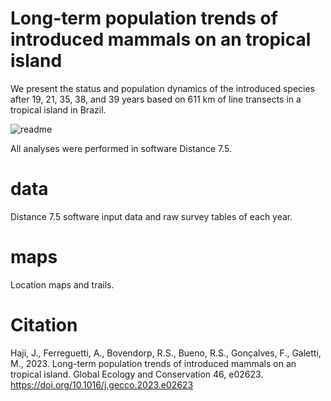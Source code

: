 # Long-term population trends of introduced mammals on an tropical island
We present the status and population dynamics of the introduced species after 19, 21, 35, 38, and 39 years based on 611 km of line transects in a tropical island in Brazil.

![readme](![ilha_anchieta_satélite](https://github.com/LEEClab/anchieta_mammals/assets/65490803/4fed2238-f9c8-4915-b967-2b76712b0e22)
)



All analyses were performed in software Distance 7.5.

# data
Distance 7.5 software input data and raw survey tables of each year.

# maps
Location maps and trails.

# Citation
Haji, J., Ferreguetti, A., Bovendorp, R.S., Bueno, R.S., Gonçalves, F., Galetti, M., 2023. Long-term population trends of introduced mammals on an tropical island. Global Ecology and Conservation 46, e02623. https://doi.org/10.1016/j.gecco.2023.e02623

